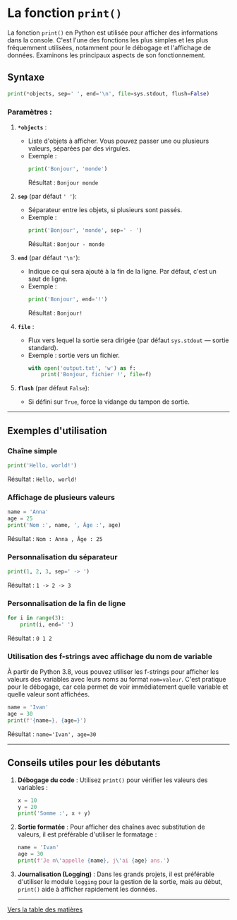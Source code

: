 # La fonction `print()`

La fonction `print()` en Python est utilisée pour afficher des informations dans la console. C'est l'une des fonctions les plus simples et les plus fréquemment utilisées, notamment pour le débogage et l'affichage de données. Examinons les principaux aspects de son fonctionnement.

## Syntaxe
```python
print(*objects, sep=' ', end='\n', file=sys.stdout, flush=False)
```

### Paramètres :
1. **`*objects`** :
   - Liste d'objets à afficher. Vous pouvez passer une ou plusieurs valeurs, séparées par des virgules.
   - Exemple :
     ```python
     print('Bonjour', 'monde')
     ```
     Résultat : `Bonjour monde`

2. **`sep`** (par défaut `' '`):
   - Séparateur entre les objets, si plusieurs sont passés.
   - Exemple :
     ```python
     print('Bonjour', 'monde', sep=' - ')
     ```
     Résultat : `Bonjour - monde`

3. **`end`** (par défaut `'\n'`):
   - Indique ce qui sera ajouté à la fin de la ligne. Par défaut, c'est un saut de ligne.
   - Exemple :
     ```python
     print('Bonjour', end='!')
     ```
     Résultat : `Bonjour!`

4. **`file`** :
   - Flux vers lequel la sortie sera dirigée (par défaut `sys.stdout` — sortie standard).
   - Exemple : sortie vers un fichier.
     ```python
     with open('output.txt', 'w') as f:
         print('Bonjour, fichier !', file=f)
     ```

5. **`flush`** (par défaut `False`):
   - Si défini sur `True`, force la vidange du tampon de sortie.

---

## Exemples d'utilisation

### Chaîne simple
```python
print('Hello, world!')
```
Résultat : `Hello, world!`

### Affichage de plusieurs valeurs
```python
name = 'Anna'
age = 25
print('Nom :', name, ', Âge :', age)
```
Résultat : `Nom : Anna , Âge : 25`

### Personnalisation du séparateur
```python
print(1, 2, 3, sep=' -> ')
```
Résultat : `1 -> 2 -> 3`

### Personnalisation de la fin de ligne
```python
for i in range(3):
    print(i, end=' ')
```
Résultat : `0 1 2`

### Utilisation des f-strings avec affichage du nom de variable
À partir de Python 3.8, vous pouvez utiliser les f-strings pour afficher les valeurs des variables avec leurs noms au format `nom=valeur`. C'est pratique pour le débogage, car cela permet de voir immédiatement quelle variable et quelle valeur sont affichées.
```python
name = 'Ivan'
age = 30
print(f'{name=}, {age=}')
```
Résultat : `name='Ivan', age=30`

---

## Conseils utiles pour les débutants

1. **Débogage du code** :
   Utilisez `print()` pour vérifier les valeurs des variables :
   ```python
   x = 10
   y = 20
   print('Somme :', x + y)
   ```

2. **Sortie formatée** :
   Pour afficher des chaînes avec substitution de valeurs, il est préférable d'utiliser le formatage :
   ```python
   name = 'Ivan'
   age = 30
   print(f'Je m\'appelle {name}, j\'ai {age} ans.')
   ```

3. **Journalisation (Logging)** :
   Dans les grands projets, il est préférable d'utiliser le module `logging` pour la gestion de la sortie, mais au début, `print()` aide à afficher rapidement les données.

   ---

  [Vers la table des matières](https://github.com/hypo69/101_python_computer_games_ru/blob/master/cheat_sheets#readme)
